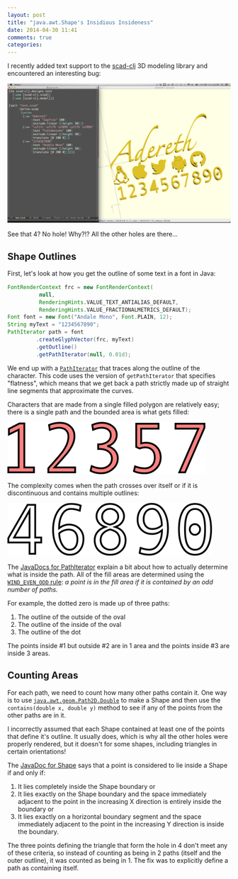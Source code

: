 ```yaml
---
layout: post
title: "java.awt.Shape's Insidious Insideness"
date: 2014-04-30 11:41
comments: true
categories: 
---
```

I recently added text support to the [scad-clj](https://github.com/farrellm/scad-clj) 3D modeling library and encountered an interesting bug:

![Poorly rendered 4](/images/bad4.png)

See that 4?  No hole!  Why?!?  All the other holes are there...

## Shape Outlines
First, let's look at how you get the outline of some text in a font in Java:

```groovy
FontRenderContext frc = new FontRenderContext(
		  null,
		  RenderingHints.VALUE_TEXT_ANTIALIAS_DEFAULT,
		  RenderingHints.VALUE_FRACTIONALMETRICS_DEFAULT);
Font font = new Font("Andale Mono", Font.PLAIN, 12);
String myText = "1234567890";
PathIterator path = font
	     .createGlyphVector(frc, myText)
	     .getOutline()
	     .getPathIterator(null, 0.01d);
```
We end up with a [`PathIterator`](http://docs.oracle.com/javase/7/docs/api/java/awt/geom/PathIterator.html) that traces along the outline of the character.  This code uses the version of `getPathIterator` that specifies "flatness", which means that we get back a path strictly made up of straight line segments that approximate the curves.

Characters that are made from a single filled polygon are relatively easy; there is a single path and the bounded area is what gets filled:

![12357](/images/one-path.png)

The complexity comes when the path crosses over itself or if it is discontinuous and contains multiple outlines:

![46890](/images/multiple-parts.png)

The [JavaDocs for PathIterator](http://docs.oracle.com/javase/7/docs/api/java/awt/geom/PathIterator.html) explain a bit about how to actually determine what is inside the path.  All of the fill areas are determined using the [`WIND_EVEN_ODD` rule](http://docs.oracle.com/javase/7/docs/api/java/awt/geom/PathIterator.html#WIND_EVEN_ODD): *a point is in the fill area if it is contained by an odd number of paths.*

For example, the dotted zero is made up of three paths:

1. The outline of the outside of the oval
2. The outline of the inside of the oval
3. The outline of the dot

The points inside #1 but outside #2 are in 1 area and the points inside #3 are inside 3 areas.

## Counting Areas
For each path, we need to count how many other paths contain it.  One way is to use [`java.awt.geom.Path2D.Double`](http://docs.oracle.com/javase/7/docs/api/java/awt/geom/Path2D.Double.html) to make a Shape and then use the `contains(double x, double y)` method to see if any of the points from the other paths are in it.

I incorrectly assumed that each Shape contained at least one of the points that define it's outline.  It usually does, which is why all the other holes were properly rendered, but it doesn't for some shapes, including triangles in certain orientations!

The [JavaDoc for Shape](http://docs.oracle.com/javase/7/docs/api/java/awt/Shape.html) says that a point is considered to lie inside a Shape if and only if:

1. It lies completely inside the Shape boundary or
2. It lies exactly on the Shape boundary and the space immediately adjacent to the point in the increasing X direction is entirely inside the boundary or
3. It lies exactly on a horizontal boundary segment and the space immediately adjacent to the point in the increasing Y direction is inside the boundary.

The three points defining the triangle that form the hole in 4 don't meet any of these criteria, so instead of counting as being in 2 paths (itself and the outer outline), it was counted as being in 1.  The fix was to explicitly define a path as containing itself.